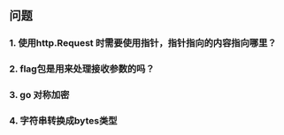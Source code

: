 ## 问题
### 1. 使用http.Request 时需要使用指针，指针指向的内容指向哪里？
### 2. flag包是用来处理接收参数的吗？
### 3. go 对称加密
### 4. 字符串转换成bytes类型
